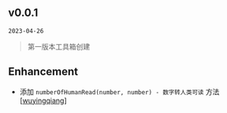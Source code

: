 ## v0.0.1

`2023-04-26`

> 第一版本工具箱创建

## Enhancement
- 添加 `numberOfHumanRead(number, number) - 数字转人类可读` 方法 [[wuyingqiang](https://github.com/scofieldWyq/js-tool/commit/7955d92de2c71a07bebf7fef5614db2bbac1e6b9)]